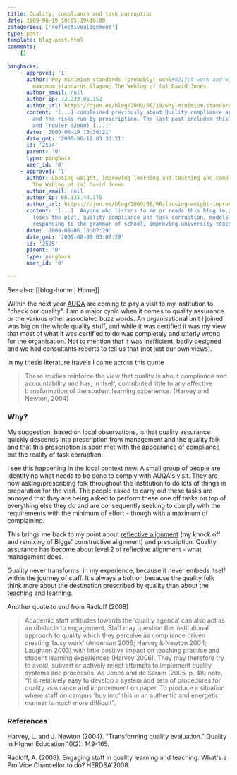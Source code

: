 ```yaml
---
title: Quality, compliance and task corruption
date: 2009-06-10 10:05:19+10:00
categories: ['reflectivealignment']
type: post
template: blog-post.html
comments:
    []
    
pingbacks:
    - approved: '1'
      author: Why minimium standards (probably) won&#8217;t work and will probably become
        maximum standards &laquo; The Weblog of (a) David Jones
      author_email: null
      author_ip: 72.233.96.152
      author_url: https://djon.es/blog/2009/06/19/why-minimium-standards-probably-wont-work-and-will-probably-become-maximum-standards/
      content: '[...] complained previously about Quality compliance and task corruption
        and the risks run by prescription. The last post includes this quote from Knight
        and Trowler (2000) [...]'
      date: '2009-06-19 13:30:21'
      date_gmt: '2009-06-19 03:30:21'
      id: '2594'
      parent: '0'
      type: pingback
      user_id: '0'
    - approved: '1'
      author: Loosing weight, improving learning and teaching and complex systems &laquo;
        The Weblog of (a) David Jones
      author_email: null
      author_ip: 66.135.48.175
      author_url: https://djon.es/blog/2009/08/06/loosing-weight-improving-learning-and-teaching-and-complex-systems/
      content: '[...]  Anyone who listens to me or reads this blog (e.g. when senior management
        loses the plot, quality compliance and task corruption, models of growth &#8211;
        responding to the grammar of school, improving university teaching and [...]'
      date: '2009-08-06 13:07:29'
      date_gmt: '2009-08-06 03:07:29'
      id: '2595'
      parent: '0'
      type: pingback
      user_id: '0'
    
---
```


See also: [[blog-home | Home]]

Within the next year [AUQA](http://www.auqa.edu.au/) are coming to pay a visit to my institution to "check our quality". I am a major cynic when it comes to quality assurance or the various other associated buzz words. An organisational unit I joined was big on the whole quality stuff, and while it was certified it was my view that most of what it was certified to do was completely and utterly wrong for the organisation. Not to mention that it was inefficient, badly designed and we had consultants reports to tell us that (not just our own views).

In my thesis literature travels I came across this quote

> These studies reinforce the view that quality is about compliance and accountability and has, in itself, contributed little to any effective transformation of the student learning experience. (Harvey and Newton, 2004)

### Why?

My suggestion, based on local observations, is that quality assurance quickly descends into prescription from management and the quality folk and that this prescription is soon met with the appearance of compliance but the reality of task corruption.

I see this happening in the local context now. A small group of people are identifying what needs to be done to comply with AUQA's visit. They are now asking/prescribing folk throughout the institution to do lots of things in preparation for the visit. The people asked to carry out these tasks are annoyed that they are being asked to perform these one off tasks on top of everything else they do and are consequently seeking to comply with the requirements with the minimum of effort - though with a maximum of complaining.

This brings me back to my point about [reflective alignment](/blog2/2009/03/30/prescription-adaptation-and-failure-around-improving-univeristy-teaching/) (my knock off and remixing of Biggs' constructive alignment) and prescription. Quality assurance has become about level 2 of reflective alignment - what management does.

Quality never transforms, in my experience, because it never embeds itself within the journey of staff. It's always a bolt on because the quality folk think more about the destination prescribed by quality than about the teaching and learning.

Another quote to end from Radloff (2008)

> Academic staff attitudes towards the ‘quality agenda’ can also act as an obstacle to engagement. Staff may question the institutional approach to quality which they perceive as compliance driven creating ‘busy work’ (Anderson 2006; Harvey & Newton 2004; Laughton 2003) with little positive impact on teaching practice and student learning experiences (Harvey 2006). They may therefore try to avoid, subvert or actively reject attempts to implement quality systems and processes. As Jones and de Saram (2005, p. 48) note, “It is relatively easy to develop a system and sets of procedures for quality assurance and improvement on paper. To produce a situation where staff on campus ‘buy into’ this in an authentic and energetic manner is much more difficult”.

### References

Harvey, L. and J. Newton (2004). "Transforming quality evaluation." Quality in HIgher Education 10(2): 149-165.

Radloff, A. (2008). Engaging staff in quality learning and teaching: What's a Pro Vice Chancellor to do? HERDSA'2008.